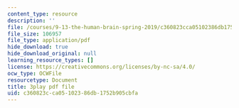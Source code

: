 ```yaml
---
content_type: resource
description: ''
file: /courses/9-13-the-human-brain-spring-2019/c360823cca05102386db1752b905cbfa_W2PY6z1Wddg.pdf
file_size: 106957
file_type: application/pdf
hide_download: true
hide_download_original: null
learning_resource_types: []
license: https://creativecommons.org/licenses/by-nc-sa/4.0/
ocw_type: OCWFile
resourcetype: Document
title: 3play pdf file
uid: c360823c-ca05-1023-86db-1752b905cbfa
---
```

